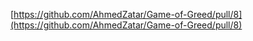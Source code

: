 [https://github.com/AhmedZatar/Game-of-Greed/pull/8](https://github.com/AhmedZatar/Game-of-Greed/pull/8)
